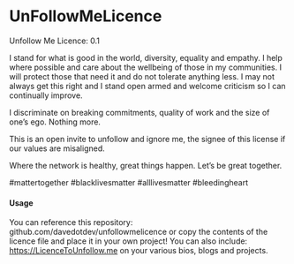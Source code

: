 # UnFollowMeLicence

Unfollow Me Licence: 0.1

I stand for what is good in the world, diversity, equality and empathy. I help where possible and care about the wellbeing of those in my communities. I will protect those that need it and do not tolerate anything less. I may not always get this right and I stand open armed and welcome criticism so I can continually improve.

I discriminate on breaking commitments, quality of work and the size of one’s ego. Nothing more.

This is an open invite to unfollow and ignore me, the signee of this license if our values are misaligned.

Where the network is healthy, great things happen. Let’s be great together.

#mattertogether #blacklivesmatter #alllivesmatter #bleedingheart 


#### Usage

You can reference this repository: github.com/davedotdev/unfollowmelicence or copy the contents of the licence file and place it in your own project!
You can also include: https://LicenceToUnfollow.me on your various bios, blogs and projects.
